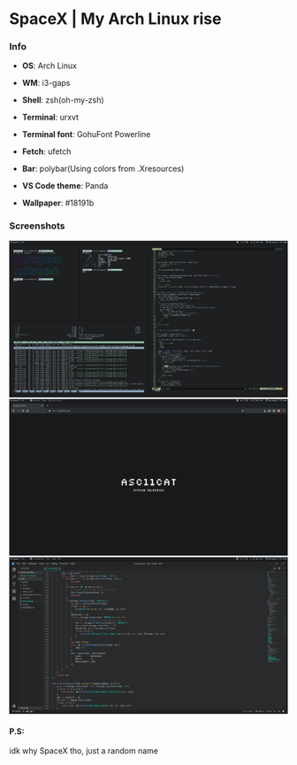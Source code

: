# SpaceX | My Arch Linux rise

### Info
* **OS**: Arch Linux

* **WM**: i3-gaps

* **Shell**: zsh(oh-my-zsh)

* **Terminal**: urxvt

* **Terminal font**: GohuFont Powerline

* **Fetch**: ufetch

* **Bar**: polybar(Using colors from .Xresources)

* **VS Code theme**: Panda

* **Wallpaper**: #18191b

### Screenshots

![workspace](https://github.com/asc11cat/dots/blob/master/screenshots/main.png)
![firefox](https://github.com/asc11cat/dots/blob/master/screenshots/firefox.png)
![vscode](https://github.com/asc11cat/dots/blob/master/screenshots/vscode.png)

#### P.S:
idk why SpaceX tho, just a random name
